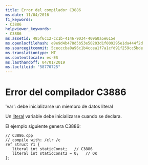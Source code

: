 ```yaml
---
title: Error del compilador C3886
ms.date: 11/04/2016
f1_keywords:
- C3886
helpviewer_keywords:
- C3886
ms.assetid: 485f6c12-cc1b-4146-9034-409a0a5e615e
ms.openlocfilehash: e9e9d4b478d5b53e50203d1f009295e1da444f2d
ms.sourcegitcommit: 5cecccba0a96c1b4ccea1f7a1cfd91f259cc5bde
ms.translationtype: MT
ms.contentlocale: es-ES
ms.lasthandoff: 04/01/2019
ms.locfileid: "58770725"
---
```

# <a name="compiler-error-c3886"></a>Error del compilador C3886

'var': debe inicializarse un miembro de datos literal

Un [literal](../../extensions/literal-cpp-component-extensions.md) variable debe inicializarse cuando se declara.

El ejemplo siguiente genera C3886:

```
// C3886.cpp
// compile with: /clr /c
ref struct Y1 {
   literal int staticConst;   // C3886
   literal int staticConst2 = 0;   // OK
};
```